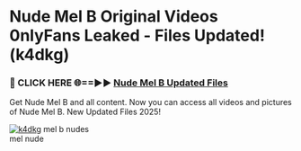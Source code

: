 # Nude Mel B Original Videos 0nlyFans Leaked - Files Updated! (k4dkg)

<h3>🔴 CLICK HERE 🌐==►► <a href="https://tinyurl.com/yc6ubb5a" rel="nofollow">Nude Mel B Updated Files</a></h3>

Get Nude Mel B and all content. Now you can access all videos and pictures of Nude Mel B. New Updated Files 2025!

[![k4dkg](https://i.imgur.com/7eu0CRL.gif)](https://tinyurl.com/yc6ubb5a)
mel b nudes<br>
mel nude